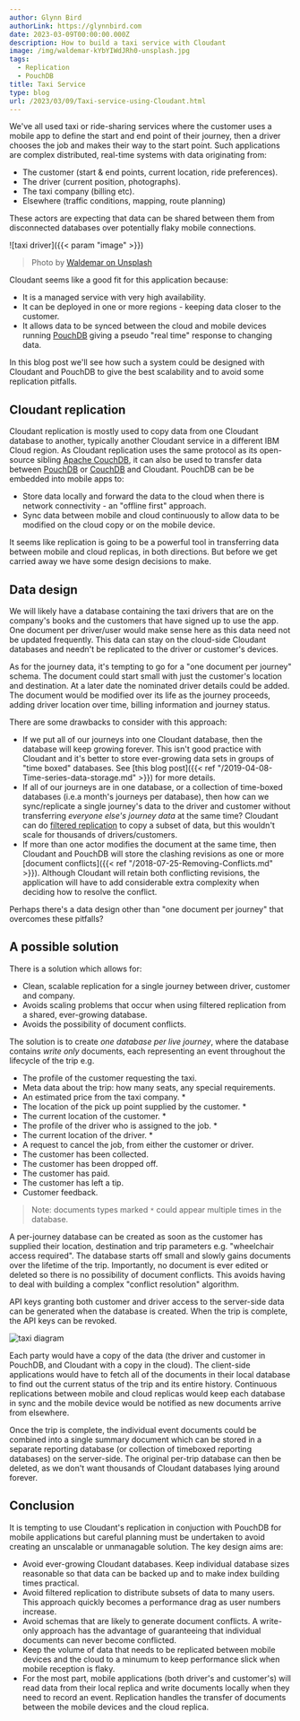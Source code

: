 ```yaml
---
author: Glynn Bird
authorLink: https://glynnbird.com
date: 2023-03-09T00:00:00.000Z
description: How to build a taxi service with Cloudant
image: /img/waldemar-kYbYIWdJRh0-unsplash.jpg
tags:
  - Replication
  - PouchDB
title: Taxi Service
type: blog
url: /2023/03/09/Taxi-service-using-Cloudant.html
---
```



We've all used taxi or ride-sharing services where the customer uses a mobile app to define the start and end point of their journey, then a driver chooses the job and makes their way to the start point. Such applications are complex distributed, real-time systems with data originating from:

- The customer (start & end points, current location, ride preferences).
- The driver (current position, photographs).
- The taxi company (billing etc).
- Elsewhere (traffic conditions, mapping, route planning)

These actors are expecting that data can be shared between them from disconnected databases over potentially flaky mobile connections.

![taxi driver]({{< param "image" >}})
> Photo by [Waldemar on Unsplash](https://unsplash.com/photos/kYbYIWdJRh0)

Cloudant seems like a good fit for this application because:

- It is a managed service with very high availability.
- It can be deployed in one or more regions - keeping data closer to the customer.
- It allows data to be synced between the cloud and mobile devices running [PouchDB](https://pouchdb.com/) giving a pseudo "real time" response to changing data.

In this blog post we'll see how such a system could be designed with Cloudant and PouchDB to give the best scalability and to avoid some replication pitfalls.

## Cloudant replication

Cloudant replication is mostly used to copy data from one Cloudant database to another, typically another Cloudant service in a different IBM Cloud region. As Cloudant replication uses the same protocol as its open-source sibling [Apache CouchDB](https://couchdb.apache.org/), it can also be used to transfer data between [PouchDB](https://pouchdb.com/) or [CouchDB](https://couchdb.apache.org/) and Cloudant. PouchDB can be be embedded into mobile apps to:

- Store data locally and forward the data to the cloud when there is network connectivity - an "offline first" approach.
- Sync data between mobile and cloud continuously to allow data to be modified on the cloud copy or on the mobile device.

It seems like replication is going to be a powerful tool in transferring data between mobile and cloud replicas, in both directions. But before we get carried away we have some design decisions to make.

## Data design

We will likely have a database containing the taxi drivers that are on the company's books and the customers that have signed up to use the app. One document per driver/user would make sense here as this data need not be updated frequently. This data can stay on the cloud-side Cloudant databases and needn't be replicated to the driver or customer's devices.

As for the journey data, it's tempting to go for a "one document per journey" schema. The document could start small with just the customer's location and destination. At a later date the nominated driver details could be added. The document would be modified over its life as the journey proceeds, adding driver location over time, billing information and journey status.

There are some drawbacks to consider with this approach:

- If we put all of our journeys into one Cloudant database, then the database will keep growing forever. This isn't good practice with Cloudant and it's better to store ever-growing data sets in groups of "time boxed" databases. See [this blog post]({{< ref "/2019-04-08-Time-series-data-storage.md" >}}) for more details.
- If all of our journeys are in one database, or a collection of time-boxed databases (i.e.a month's journeys per database), then how can we sync/replicate a single journey's data to the driver and customer without transferring _everyone else's journey data_ at the same time? Cloudant can do [filtered replication](https://cloud.ibm.com/docs/Cloudant?topic=Cloudant-replication-guide#filtered-replications-repl-guide) to copy a subset of data, but this wouldn't scale for thousands of drivers/customers.
- If more than one actor modifies the document at the same time, then Cloudant and PouchDB will store the clashing revisions as one or more [document conflicts]({{< ref "/2018-07-25-Removing-Conflicts.md" >}}). Although Cloudant will retain both conflicting revisions, the application will have to add considerable extra complexity when deciding how to resolve the conflict.

Perhaps there's a data design other than "one document per journey" that overcomes these pitfalls?

## A possible solution

There is a solution which allows for:

- Clean, scalable replication for a single journey between driver, customer and company.
- Avoids scaling problems that occur when using filtered replication from a shared, ever-growing database.
- Avoids the possibility of document conflicts.

The solution is to create _one database per live journey_, where the database contains _write only_ documents, each representing an event throughout the lifecycle of the trip e.g.

- The profile of the customer requesting the taxi.
- Meta data about the trip: how many seats, any special requirements.
- An estimated price from the taxi company. *
- The location of the pick up point supplied by the customer. *
- The current location of the customer. *
- The profile of the driver who is assigned to the job. *
- The current location of the driver. *
- A request to cancel the job, from either the customer or driver.
- The customer has been collected.
- The customer has been dropped off.
- The customer has paid.
- The customer has left a tip.
- Customer feedback.

> Note: documents types marked `*` could appear multiple times in the database.

A per-journey database can be created as soon as the customer has supplied their location, destination and trip parameters e.g. "wheelchair access required". The database starts off small and slowly gains documents over the lifetime of the trip. Importantly, no document is ever edited or deleted so there is no possibility of document conflicts. This avoids having to deal with building a complex "conflict resolution" algorithm.

API keys granting both customer and driver access to the server-side data can be generated when the database is created. When the trip is complete, the API keys can be revoked. 

![taxi diagram](/img/taxi1.jpg)

Each party would have a copy of the data (the driver and customer in PouchDB, and Cloudant with a copy in the cloud). The client-side applications would have to fetch all of the documents in their local database to find out the current status of the trip and its entire history. Continuous replications between mobile and cloud replicas would keep each database in sync and the mobile device would be notified as new documents arrive from elsewhere.

Once the trip is complete, the individual event documents could be combined into a single summary document which can be stored in a separate reporting database (or collection of timeboxed reporting databases) on the server-side. The original per-trip database can then be deleted, as we don't want thousands of Cloudant databases lying around forever.

## Conclusion

It is tempting to use Cloudant's replication in conjuction with PouchDB for mobile applications but careful planning must be undertaken to avoid creating an unscalable or unmanagable solution. The key design aims are:

- Avoid ever-growing Cloudant databases. Keep individual database sizes reasonable so that data can be backed up and to make index building times practical.
- Avoid filtered replication to distribute subsets of data to many users. This approach quickly becomes a performance drag as user numbers increase.
- Avoid schemas that are likely to generate document conflicts. A write-only approach has the advantage of guaranteeing that individual documents can never become conflicted.
- Keep the volume of data that needs to be replicated between mobile devices and the cloud to a minumum to keep performance slick when mobile reception is flaky.
- For the most part, mobile applications (both driver's and customer's) will read data from their local replica and write documents locally when they need to record an event. Replication handles the transfer of documents between the mobile devices and the cloud replica.

